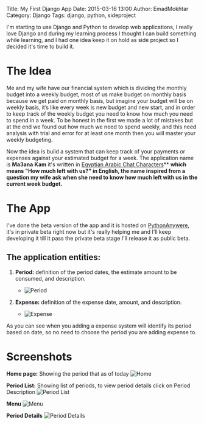 Title: My First Django App
Date: 2015-03-16 13:00
Author: EmadMokhtar
Category: Django
Tags: django, python, sideproject

I'm starting to use Django and Python to develop web applications, I really love Django and during my learning process I thought I can build something while learning, and I had one idea keep it on hold as side project so I decided it's time to build it.

# The Idea

Me and my wife have our financial system which is dividing the monthly budget into a weekly budget, most of us make budget on monthly basis because we get paid on monthly basis, but imagine your budget will be on weekly basis, it’s like every week is new budget and new start, and in order to keep track of the weekly budget you need to know how much you need to spend in a week. To be honest in the first we made a lot of mistakes but at the end we found out how much we need to spend weekly, and this need analysis with trial and error for at least one month then you will master your weekly budgeting.


Now the idea is build a system that can keep track of your payments or expenses against your estimated budget for a week. The application name is **Ma3ana** **Kam** it's written in [Egyptian Arabic Chat Characters](http://en.wikipedia.org/wiki/Arabic_chat_alphabet#Egyptian_Arabic)** **which means "How much left with us?" in English, the name inspired from a question my wife ask when she need to know how much left with us in the current week budget.**

# The App

I've done the beta version of the app and it is hosted on [PythonAnywere](https://www.pythonanywhere.com), it's in private beta right now but it's really helping me and I'll keep developing it till it pass the private beta stage I'll release it as public beta.

## The application entities:

1.  **Period:** definition of the period dates, the estimate amount to
    be consumed, and description.
    -   ![Period]({filename}/images/2015-01-06-16-24-35.png)

2.  **Expense:** definition of the expense date, amount,
    and description.
    -   ![Expense]({filename}/images/2015-01-06-16-25-27.png)

As you can see when you adding a expense system will identify its period based on date, so no need to choose the period you are adding expense to.

# Screenshots

**Home page:** Showing the period that as of today
![Home]({filename}/images/2015-01-06-16-01-482.png)

**Period List:** Showing list of periods, to view period details click on Period Description
![Period List]({filename}/images/2015-01-06-16-03-50.png)

**Menu**
![Menu]({filename}/images/2015-01-06-16-02-25.png)

**Period Details**
![Period Details]({filename}/images/2015-01-06-16-04-15.png)
